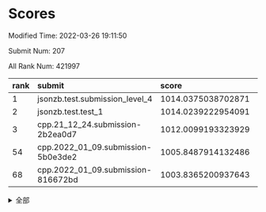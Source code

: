 # Scores

Modified Time: 2022-03-26 19:11:50

Submit Num: 207

All Rank Num: 421997

| rank |               submit               |       score        |       sigma        | pk_num |
| :--- | :--------------------------------- | :----------------- | :----------------- | :----- |
| 1    | jsonzb.test.submission_level_4     | 1014.0375038702871 | 0.8233994833026915 | 8156   |
| 2    | jsonzb.test.test_1                 | 1014.0239222954091 | 0.847649582385251  | 8156   |
| 3    | cpp.21_12_24.submission-2b2ea0d7   | 1012.0099193323929 | 0.7872113027270966 | 8155   |
| 54   | cpp.2022_01_09.submission-5b0e3de2 | 1005.8487914132486 | 0.714048392391063  | 8148   |
| 68   | cpp.2022_01_09.submission-816672bd | 1003.8365200937643 | 0.7234936374067517 | 8152   |


<details>
<summary>全部</summary>

| rank |                 submit                 |       score        |       sigma        | pk_num |
| :--- | :------------------------------------- | :----------------- | :----------------- | :----- |
| 1    | jsonzb.test.submission_level_4         | 1014.0375038702871 | 0.8233994833026915 | 8156   |
| 2    | jsonzb.test.test_1                     | 1014.0239222954091 | 0.847649582385251  | 8156   |
| 3    | cpp.21_12_24.submission-2b2ea0d7       | 1012.0099193323929 | 0.7872113027270966 | 8155   |
| 4    | gobigger.level_3.submission_level_3_11 | 1011.8213365554834 | 0.7840182414157512 | 8156   |
| 5    | gobigger.level_3.submission_level_3_48 | 1011.7142042963497 | 0.7723026098123676 | 8156   |
| 6    | gobigger.level_3.submission_level_3_2  | 1011.3461281610219 | 0.7762484895538612 | 8152   |
| 7    | gobigger.level_3.submission_level_3_5  | 1011.2891810392318 | 0.7650272166956431 | 8154   |
| 8    | gobigger.level_3.submission_level_3_18 | 1011.1649857497562 | 0.7606925089031137 | 8154   |
| 9    | gobigger.level_3.submission_level_3_29 | 1010.9988728696536 | 0.7672377772437395 | 8157   |
| 10   | gobigger.level_3.submission_level_3_16 | 1010.7615860744503 | 0.760184947067216  | 8155   |
| 11   | gobigger.level_3.submission_level_3_30 | 1010.6780946930454 | 0.7717830161498891 | 8152   |
| 12   | gobigger.level_3.submission_level_3_7  | 1010.6478796816995 | 0.7720351302652    | 8161   |
| 13   | gobigger.level_3.submission_level_3_25 | 1010.6015357302107 | 0.7722220122239455 | 8153   |
| 14   | gobigger.level_3.submission_level_3_39 | 1010.5960912543412 | 0.7671982347355627 | 8158   |
| 15   | gobigger.level_3.submission_level_3_14 | 1010.5920042571191 | 0.7630702092853229 | 8153   |
| 16   | gobigger.level_3.submission_level_3_3  | 1010.589752366677  | 0.7585671350418464 | 8157   |
| 17   | gobigger.level_3.submission_level_3_6  | 1010.573802497127  | 0.7445035041659196 | 8160   |
| 18   | gobigger.level_3.submission_level_3_23 | 1010.5648048225021 | 0.7442460357125628 | 8156   |
| 19   | gobigger.level_3.submission_level_3_19 | 1010.477300179756  | 0.7729482439926302 | 8152   |
| 20   | gobigger.level_3.submission_level_3_26 | 1010.4726712927163 | 0.7589193785461288 | 8152   |
| 21   | gobigger.level_3.submission_level_3_43 | 1010.3985990113239 | 0.7618263295348026 | 8156   |
| 22   | gobigger.level_3.submission_level_3_0  | 1010.2918026645689 | 0.7632548450026978 | 8151   |
| 23   | gobigger.level_3.submission_level_3_27 | 1010.1907087824057 | 0.7639826443783293 | 8156   |
| 24   | gobigger.level_3.submission_level_3_4  | 1010.1425969673901 | 0.7612124114553602 | 8152   |
| 25   | gobigger.level_3.submission_level_3_31 | 1010.098457158986  | 0.7571636564978789 | 8153   |
| 26   | gobigger.level_3.submission_level_3_38 | 1010.015215191592  | 0.7734696651955782 | 8152   |
| 27   | gobigger.level_3.submission_level_3_40 | 1010.0081272610716 | 0.746873777411338  | 8158   |
| 28   | gobigger.level_3.submission_level_3_44 | 1009.9834259538329 | 0.7527126309934508 | 8156   |
| 29   | gobigger.level_3.submission_level_3_49 | 1009.9780941316491 | 0.7775257952813438 | 8155   |
| 30   | gobigger.level_3.submission_level_3_37 | 1009.9614279927013 | 0.7540411421061191 | 8154   |
| 31   | gobigger.level_3.submission_level_3_12 | 1009.9328587718437 | 0.7761049688838642 | 8152   |
| 32   | gobigger.level_3.submission_level_3_13 | 1009.9230794890856 | 0.7510126745119914 | 8155   |
| 33   | gobigger.level_3.submission_level_3_21 | 1009.8544552057368 | 0.7351109369870619 | 8159   |
| 34   | gobigger.level_3.submission_level_3_42 | 1009.7516296189427 | 0.7515316789562375 | 8155   |
| 35   | gobigger.level_3.submission_level_3_41 | 1009.560717869204  | 0.7573278133282052 | 8151   |
| 36   | gobigger.level_3.submission_level_3_20 | 1009.560586698932  | 0.7274331431870645 | 8153   |
| 37   | gobigger.level_3.submission_level_3_46 | 1009.4945682717981 | 0.7733061098686502 | 8155   |
| 38   | gobigger.level_3.submission_level_3_35 | 1009.3749365212142 | 0.7362824312456813 | 8159   |
| 39   | gobigger.level_3.submission_level_3_33 | 1009.2436665323299 | 0.7577886909004454 | 8154   |
| 40   | gobigger.level_3.submission_level_3_24 | 1009.2010384441502 | 0.7422967816584277 | 8161   |
| 41   | gobigger.level_3.submission_level_3_9  | 1009.1729059798566 | 0.7594302619221183 | 8156   |
| 42   | gobigger.level_3.submission_level_3_36 | 1009.1163462065135 | 0.7446313071350575 | 8156   |
| 43   | gobigger.level_3.submission_level_3_15 | 1009.0498917767792 | 0.7519713690668258 | 8151   |
| 44   | gobigger.level_3.submission_level_3_1  | 1008.9956913361018 | 0.7553595076429181 | 8156   |
| 45   | gobigger.level_3.submission_level_3_45 | 1008.9439070918448 | 0.7374145155410795 | 8155   |
| 46   | gobigger.level_3.submission_level_3_17 | 1008.9196525660661 | 0.7422443288381906 | 8150   |
| 47   | gobigger.level_3.submission_level_3_22 | 1008.8970462195969 | 0.7378050439600826 | 8156   |
| 48   | gobigger.level_3.submission_level_3_47 | 1008.8565081750712 | 0.758434994029147  | 8149   |
| 49   | gobigger.level_3.submission_level_3_10 | 1008.849358030692  | 0.7432819388093452 | 8153   |
| 50   | gobigger.level_3.submission_level_3_8  | 1008.7335185591752 | 0.7544575804822947 | 8151   |
| 51   | gobigger.level_3.submission_level_3_32 | 1008.5362520178231 | 0.7506069835346452 | 8152   |
| 52   | gobigger.level_3.submission_level_3_34 | 1008.4763299368259 | 0.7640936557622309 | 8153   |
| 53   | gobigger.level_3.submission_level_3_28 | 1007.7981570687908 | 0.7339911755664943 | 8155   |
| 54   | cpp.2022_01_09.submission-5b0e3de2     | 1005.8487914132486 | 0.714048392391063  | 8148   |
| 55   | gobigger.level_1.submission_level_1_41 | 1004.6689773919588 | 0.7043380998800968 | 8157   |
| 56   | gobigger.level_1.submission_level_1_27 | 1004.6292176645464 | 0.7113311089458615 | 8159   |
| 57   | gobigger.level_1.submission_level_1_14 | 1004.6186452299333 | 0.7208061176995852 | 8158   |
| 58   | gobigger.level_1.submission_level_1_7  | 1004.4213893590219 | 0.7295523337291085 | 8155   |
| 59   | gobigger.level_1.submission_level_1_1  | 1004.2693800437193 | 0.7212282556272017 | 8157   |
| 60   | gobigger.level_1.submission_level_1_18 | 1004.1148719166885 | 0.7250005225400648 | 8157   |
| 61   | gobigger.level_1.submission_level_1_28 | 1004.0875604310667 | 0.7175135739824854 | 8153   |
| 62   | gobigger.level_1.submission_level_1_33 | 1004.0825026924413 | 0.7187331630903494 | 8155   |
| 63   | gobigger.level_1.submission_level_1_32 | 1004.0796747381304 | 0.7056358369704111 | 8158   |
| 64   | gobigger.level_1.submission_level_1_47 | 1004.0748574192982 | 0.7113130821046996 | 8156   |
| 65   | gobigger.level_1.submission_level_1_2  | 1004.0515009218857 | 0.7137967157225307 | 8150   |
| 66   | gobigger.level_1.submission_level_1_34 | 1004.0011765547308 | 0.7157491504904806 | 8153   |
| 67   | gobigger.level_1.submission_level_1_43 | 1003.9235901426912 | 0.7188248195323549 | 8158   |
| 68   | cpp.2022_01_09.submission-816672bd     | 1003.8365200937643 | 0.7234936374067517 | 8152   |
| 69   | gobigger.level_1.submission_level_1_23 | 1003.8199429070147 | 0.7242727094412121 | 8158   |
| 70   | gobigger.level_1.submission_level_1_3  | 1003.8087551497097 | 0.7160383638038981 | 8155   |
| 71   | gobigger.level_1.submission_level_1_5  | 1003.8078201524432 | 0.718508284248809  | 8154   |
| 72   | gobigger.level_1.submission_level_1_40 | 1003.6782336203194 | 0.7048424302443241 | 8153   |
| 73   | gobigger.level_1.submission_level_1_15 | 1003.6327539870792 | 0.7143934589591211 | 8160   |
| 74   | gobigger.level_1.submission_level_1_48 | 1003.6249025525475 | 0.7276871715481024 | 8147   |
| 75   | gobigger.level_1.submission_level_1_20 | 1003.610075084521  | 0.7302537351415842 | 8156   |
| 76   | gobigger.level_1.submission_level_1_8  | 1003.5848113647452 | 0.7253217438470397 | 8154   |
| 77   | gobigger.level_1.submission_level_1_9  | 1003.5411814626025 | 0.7120917964291043 | 8154   |
| 78   | gobigger.level_1.submission_level_1_26 | 1003.5381629793849 | 0.7163808327966232 | 8154   |
| 79   | gobigger.level_1.submission_level_1_30 | 1003.5216494659412 | 0.7096385508333598 | 8156   |
| 80   | gobigger.level_1.submission_level_1_13 | 1003.5041061343123 | 0.726355052119467  | 8153   |
| 81   | gobigger.level_1.submission_level_1_16 | 1003.3936549780841 | 0.713129378693945  | 8154   |
| 82   | gobigger.level_1.submission_level_1_22 | 1003.3726437684762 | 0.7110843498043193 | 8150   |
| 83   | gobigger.level_1.submission_level_1_39 | 1003.3685536886414 | 0.7100545686053269 | 8148   |
| 84   | gobigger.level_1.submission_level_1_38 | 1003.3585242354862 | 0.7234745971932827 | 8153   |
| 85   | gobigger.level_1.submission_level_1_49 | 1003.3548786565402 | 0.7202464702689605 | 8151   |
| 86   | gobigger.level_1.submission_level_1_29 | 1003.2306708057665 | 0.7141063993377096 | 8154   |
| 87   | gobigger.level_1.submission_level_1_46 | 1003.1893909082181 | 0.7115142419189752 | 8153   |
| 88   | gobigger.level_1.submission_level_1_11 | 1003.139836932484  | 0.7203262070320192 | 8155   |
| 89   | gobigger.level_1.submission_level_1_19 | 1003.0087965699221 | 0.7215156437104361 | 8149   |
| 90   | gobigger.level_1.submission_level_1_35 | 1002.9446955310947 | 0.7124981895091654 | 8157   |
| 91   | gobigger.level_1.submission_level_1_4  | 1002.8451224504188 | 0.7155564454013785 | 8158   |
| 92   | gobigger.level_1.submission_level_1_10 | 1002.7735780725034 | 0.7200257238681617 | 8159   |
| 93   | gobigger.level_1.submission_level_1_0  | 1002.727587288821  | 0.6996339832327408 | 8160   |
| 94   | gobigger.level_1.submission_level_1_45 | 1002.6036099273348 | 0.716751651123517  | 8155   |
| 95   | gobigger.level_1.submission_level_1_37 | 1002.5349749124138 | 0.7152829624751372 | 8156   |
| 96   | gobigger.level_1.submission_level_1_21 | 1002.3883031266987 | 0.714200827475886  | 8151   |
| 97   | gobigger.level_1.submission_level_1_25 | 1002.3818434550489 | 0.6982398460266432 | 8156   |
| 98   | gobigger.level_1.submission_level_1_17 | 1002.3763385259842 | 0.7091466124926017 | 8153   |
| 99   | gobigger.level_1.submission_level_1_24 | 1002.1584960347619 | 0.7120854744233952 | 8158   |
| 100  | gobigger.level_1.submission_level_1_36 | 1002.0441026661615 | 0.7215096523435505 | 8148   |
| 101  | gobigger.level_1.submission_level_1_42 | 1002.0318200310488 | 0.7133780422172652 | 8156   |
| 102  | gobigger.level_1.submission_level_1_44 | 1001.9913596720286 | 0.7096634071262214 | 8155   |
| 103  | gobigger.level_1.submission_level_1_12 | 1001.8583546026797 | 0.7150977552909469 | 8151   |
| 104  | gobigger.level_1.submission_level_1_6  | 1001.7921638599988 | 0.7059689240978322 | 8159   |
| 105  | gobigger.level_1.submission_level_1_31 | 1001.6858369874062 | 0.7166412091180379 | 8152   |
| 106  | gobigger.random.submission_random_28   | 997.7201389804248  | 0.7047574011554948 | 8155   |
| 107  | gobigger.random.submission_random_19   | 997.5319503225493  | 0.7120346127054945 | 8158   |
| 108  | gobigger.random.submission_random_27   | 997.2720362130924  | 0.7039981352266965 | 8152   |
| 109  | gobigger.random.submission_random_24   | 997.2668040148747  | 0.7040561060445287 | 8152   |
| 110  | gobigger.random.submission_random_30   | 997.1081003409197  | 0.7100546989029206 | 8151   |
| 111  | gobigger.random.submission_random_20   | 997.04891839439    | 0.698642405655813  | 8148   |
| 112  | gobigger.random.submission_random_21   | 996.6891858864733  | 0.6968458260672389 | 8154   |
| 113  | gobigger.random.submission_random_26   | 996.6176952025603  | 0.7060845914821648 | 8155   |
| 114  | gobigger.random.submission_random_16   | 996.5260993467457  | 0.7052231207504993 | 8157   |
| 115  | gobigger.random.submission_random_35   | 996.5127826916921  | 0.7088898140556386 | 8147   |
| 116  | gobigger.random.submission_random_10   | 996.4812103114531  | 0.7010695767405258 | 8151   |
| 117  | gobigger.random.submission_random_25   | 996.405257081062   | 0.7077249932033176 | 8155   |
| 118  | gobigger.random.submission_random_0    | 996.3959717205346  | 0.7144496418836668 | 8153   |
| 119  | gobigger.random.submission_random_44   | 996.3510706082618  | 0.7057605386079858 | 8154   |
| 120  | gobigger.random.submission_random_6    | 996.3267345161636  | 0.7186115423428857 | 8157   |
| 121  | gobigger.random.submission_random_43   | 996.2927074031309  | 0.7046179099561589 | 8157   |
| 122  | gobigger.random.submission_random_36   | 996.290820093301   | 0.7149465002326801 | 8158   |
| 123  | gobigger.random.submission_random_11   | 996.2840075560227  | 0.7213247559007461 | 8157   |
| 124  | gobigger.random.submission_random_45   | 996.2273518699632  | 0.7080980623630381 | 8159   |
| 125  | gobigger.random.submission_random_2    | 996.2056989525579  | 0.7197650971627552 | 8156   |
| 126  | gobigger.random.submission_random_47   | 996.1796871738512  | 0.7206264630924558 | 8152   |
| 127  | gobigger.random.submission_random_33   | 996.1425883371667  | 0.7065913287318503 | 8152   |
| 128  | gobigger.random.submission_random_41   | 996.0995939087595  | 0.6992870771213553 | 8153   |
| 129  | gobigger.random.submission_random_14   | 996.0947118553091  | 0.701263472743379  | 8154   |
| 130  | gobigger.random.submission_random_38   | 996.0534262641219  | 0.712889293415039  | 8155   |
| 131  | gobigger.random.submission_random_5    | 996.0313038877164  | 0.7195929045441682 | 8149   |
| 132  | gobigger.random.submission_random_40   | 995.9944464310847  | 0.7301140905534061 | 8157   |
| 133  | gobigger.random.submission_random_15   | 995.914510204665   | 0.7095980848153199 | 8160   |
| 134  | gobigger.random.submission_random_7    | 995.8983632717363  | 0.7133085381954501 | 8155   |
| 135  | gobigger.random.submission_random_29   | 995.8637941561996  | 0.7131042686233952 | 8156   |
| 136  | gobigger.random.submission_random_37   | 995.6001087282744  | 0.7009267738435732 | 8153   |
| 137  | gobigger.random.submission_random_12   | 995.5176120337095  | 0.7038412760557913 | 8158   |
| 138  | gobigger.random.submission_random_13   | 995.5044739522291  | 0.6975031266434804 | 8160   |
| 139  | gobigger.random.submission_random_3    | 995.4308405476653  | 0.7104650830102343 | 8151   |
| 140  | gobigger.random.submission_random_1    | 995.346770085147   | 0.7102785691582805 | 8153   |
| 141  | gobigger.random.submission_random_46   | 995.300825824218   | 0.725192113082668  | 8151   |
| 142  | gobigger.random.submission_random_22   | 995.2628633801542  | 0.7078778253803675 | 8153   |
| 143  | gobigger.random.submission_random_23   | 995.226230563937   | 0.7045171611849036 | 8156   |
| 144  | gobigger.random.submission_random_31   | 995.2075843845275  | 0.713645909776196  | 8151   |
| 145  | gobigger.random.submission_random_4    | 995.2034052523846  | 0.7101707060855722 | 8156   |
| 146  | gobigger.random.submission_random_48   | 995.189583022665   | 0.7053986239164484 | 8156   |
| 147  | gobigger.random.submission_random_18   | 995.0830448452726  | 0.7088863509882183 | 8159   |
| 148  | gobigger.random.submission_random_42   | 994.9793053943941  | 0.7391371110604078 | 8149   |
| 149  | gobigger.random.submission_random_34   | 994.9386856088121  | 0.7210313271326063 | 8150   |
| 150  | gobigger.random.submission_random_32   | 994.8953662307877  | 0.7147460484701345 | 8153   |
| 151  | gobigger.random.submission_random_17   | 994.8706225998135  | 0.7101936330597337 | 8159   |
| 152  | gobigger.random.submission_random_9    | 994.851912255211   | 0.7095181995683747 | 8151   |
| 153  | gobigger.random.submission_random_8    | 994.8309021216298  | 0.7125628025875308 | 8152   |
| 154  | gobigger.random.submission_random_39   | 994.8011356948334  | 0.7123987861548361 | 8160   |
| 155  | gobigger.random.submission_random_49   | 994.3777406848776  | 0.7225630614169049 | 8153   |
| 156  | gobigger.level_2.submission_level_2_1  | 993.6886372115529  | 0.729193602113481  | 8161   |
| 157  | gobigger.level_2.submission_level_2_38 | 993.6649264537554  | 0.7311283407998299 | 8149   |
| 158  | gobigger.level_2.submission_level_2_41 | 993.6625261489759  | 0.7521201386090471 | 8155   |
| 159  | gobigger.level_2.submission_level_2_22 | 993.6379148902356  | 0.7293285408468789 | 8160   |
| 160  | gobigger.level_2.submission_level_2_43 | 993.4504621077818  | 0.7428416955146979 | 8157   |
| 161  | gobigger.level_2.submission_level_2_29 | 993.4156880796637  | 0.7296588684045724 | 8158   |
| 162  | gobigger.level_2.submission_level_2_37 | 993.3852403428463  | 0.7418141740332975 | 8150   |
| 163  | gobigger.level_2.submission_level_2_36 | 993.3415698584815  | 0.7252237055310291 | 8150   |
| 164  | gobigger.level_2.submission_level_2_10 | 993.3304645714603  | 0.7230428897151941 | 8155   |
| 165  | gobigger.level_2.submission_level_2_30 | 993.2172119159964  | 0.7357061794862156 | 8155   |
| 166  | gobigger.level_2.submission_level_2_5  | 993.1344553261716  | 0.7349020242176598 | 8158   |
| 167  | gobigger.level_2.submission_level_2_4  | 992.9754636198237  | 0.7467706757575101 | 8151   |
| 168  | gobigger.level_2.submission_level_2_6  | 992.9586878930063  | 0.71963584520794   | 8158   |
| 169  | gobigger.level_2.submission_level_2_47 | 992.9572803196148  | 0.7317912700752103 | 8156   |
| 170  | gobigger.level_2.submission_level_2_26 | 992.8790533318722  | 0.7321931332453494 | 8156   |
| 171  | gobigger.level_2.submission_level_2_42 | 992.8082228742413  | 0.7260264340421381 | 8148   |
| 172  | gobigger.level_2.submission_level_2_18 | 992.8078920754086  | 0.7351052381122959 | 8158   |
| 173  | gobigger.level_2.submission_level_2_35 | 992.7397676215357  | 0.7271184373989288 | 8151   |
| 174  | gobigger.level_2.submission_level_2_28 | 992.7217228172551  | 0.7446145036148476 | 8159   |
| 175  | gobigger.level_2.submission_level_2_17 | 992.7005687133054  | 0.7517500853329213 | 8156   |
| 176  | gobigger.level_2.submission_level_2_19 | 992.6500604502959  | 0.7415451013227875 | 8153   |
| 177  | gobigger.level_2.submission_level_2_8  | 992.4032916178503  | 0.7634112632365027 | 8155   |
| 178  | gobigger.level_2.submission_level_2_0  | 992.386868616441   | 0.7387912892143239 | 8151   |
| 179  | gobigger.level_2.submission_level_2_23 | 992.3458503275571  | 0.7442084980808613 | 8156   |
| 180  | gobigger.level_2.submission_level_2_13 | 992.3114647574     | 0.7544309935941949 | 8148   |
| 181  | gobigger.level_2.submission_level_2_34 | 992.2507779090001  | 0.7518488981192236 | 8153   |
| 182  | gobigger.level_2.submission_level_2_45 | 992.2426377572226  | 0.7452179997083652 | 8151   |
| 183  | gobigger.level_2.submission_level_2_15 | 992.082000588189   | 0.7433920672936569 | 8153   |
| 184  | gobigger.level_2.submission_level_2_32 | 992.0101171975939  | 0.7365629555515719 | 8155   |
| 185  | gobigger.level_2.submission_level_2_31 | 991.9615789377943  | 0.7480424164161081 | 8153   |
| 186  | gobigger.level_2.submission_level_2_40 | 991.9192188699211  | 0.7398696991061771 | 8156   |
| 187  | gobigger.level_2.submission_level_2_27 | 991.9166171587053  | 0.755079922076468  | 8155   |
| 188  | gobigger.level_2.submission_level_2_12 | 991.8613132324333  | 0.7477612370631453 | 8160   |
| 189  | gobigger.level_2.submission_level_2_9  | 991.859487361584   | 0.7563163941092258 | 8159   |
| 190  | gobigger.level_2.submission_level_2_24 | 991.8239433969571  | 0.7444936159375668 | 8155   |
| 191  | gobigger.level_2.submission_level_2_49 | 991.5750866345951  | 0.7446328659825239 | 8157   |
| 192  | gobigger.level_2.submission_level_2_39 | 991.4672942266288  | 0.748909174746625  | 8155   |
| 193  | gobigger.level_2.submission_level_2_48 | 991.4659775184466  | 0.7474386663902383 | 8151   |
| 194  | gobigger.level_2.submission_level_2_11 | 991.4467631285398  | 0.7613893861953229 | 8156   |
| 195  | gobigger.level_2.submission_level_2_46 | 991.4247362157226  | 0.7603069961673022 | 8155   |
| 196  | gobigger.level_2.submission_level_2_7  | 991.3842184365038  | 0.7522980276311291 | 8154   |
| 197  | gobigger.level_2.submission_level_2_44 | 991.3543765669291  | 0.7422476069482935 | 8156   |
| 198  | gobigger.level_2.submission_level_2_25 | 990.9829413670963  | 0.7583049296951547 | 8154   |
| 199  | gobigger.level_2.submission_level_2_3  | 990.9781851802001  | 0.7486924120088647 | 8159   |
| 200  | gobigger.level_2.submission_level_2_21 | 990.8761988090093  | 0.7440732640032659 | 8155   |
| 201  | gobigger.level_2.submission_level_2_14 | 990.8466347880183  | 0.7535755381979963 | 8157   |
| 202  | gobigger.level_2.submission_level_2_33 | 990.8351701942786  | 0.7760266369050821 | 8157   |
| 203  | gobigger.level_2.submission_level_2_2  | 990.8282176225853  | 0.7653830549049406 | 8157   |
| 204  | gobigger.level_2.submission_level_2_20 | 990.5823541634321  | 0.7542864442483742 | 8152   |
| 205  | gobigger.level_2.submission_level_2_16 | 990.4012609633753  | 0.7945002662155638 | 8156   |
| 206  | gobigger.none.submission_none_0        | 977.0524385560276  | 1.3638902388984486 | 8155   |
| 207  | gobigger.none.submission_none_1        | 976.76065393558    | 1.5002850139969417 | 8152   |

</details>